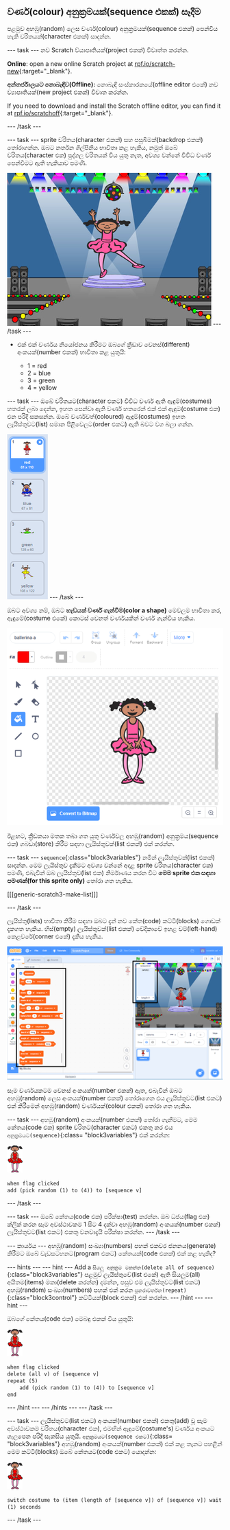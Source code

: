 ## වර්ණ(colour) අනුක්‍රමයක්(sequence එකක්) සෑදීම

පළමුව අහඹු(random) ලෙස වර්ණ(colour) අනුක්‍රමයක්(sequence එකක්) පෙන්විය හැකි චරිතයක්(character එකක්) සාදන්න.

\--- task \--- නව Scratch ව්යාපෘතියක්(project එකක්) විවෘත්ත කරන්න.

**Online**: open a new online Scratch project at [rpf.io/scratch-new](https://rpf.io/scratch-new){:target="_blank"}.

**අන්තර්ජාලයට නොබැඳිව(Offline):** නොබැඳි සංස්කාරකයේ(offline editor එකේ) නව ව්‍යාපෘතියක්(new project එකක්) විවෘත කරන්න.

If you need to download and install the Scratch offline editor, you can find it at [rpf.io/scratchoff](https://rpf.io/scratchoff){:target="_blank"}.

\--- /task \---

\--- task \--- sprite චරිතය(character එකක්) සහ පසුබිමක්(backdrop එකක්) තෝරාගන්න. ඔබට නර්තන ශිල්පිනිය භාවිතා කළ හැකිය, නමුත් ඔබේ චරිතය(character එක) පුද්ගල චරිතයක් විය යුතු නැත, අවශ්‍ය වන්නේ විවිධ වර්ණ පෙන්වීමට ඇති හැකියාව පමණි.

![තිර රුව(screenshot)](images/colour-sprite.png) \--- /task \---

+ එක් එක් වර්ණය නියෝජනය කිරීමට ඔබගේ ක්‍රීඩාව වෙනස්(different) අංකයක්(number එකක්) භාවිතා කළ යුතුයි:
    
    + 1 = red
    + 2 = blue
    + 3 = green
    + 4 = yellow

\--- task \--- ඔබේ චරිතයට(character එකට) විවිධ වර්ණ ඇති ඇඳුම්(costumes) හතරක් ලබා දෙන්න, ඉහත පෙන්වා ඇති වර්ණ හතරෙන් එක් එක් ඇඳුම(costume එක) එන පරිදි සකසන්න. ඔබේ වර්ණවත්(coloured) ඇඳුම්(costumes) ඉහත ලැයිස්තුවට(list) සමාන පිළිවෙලට(order එකට) ඇති බවට වග බලා ගන්න.

![තිර රුව(screenshot)](images/colour-costume.png) \--- /task \---

ඔබට අවශ්‍ය නම්, ඔබට **හැඩයක් වර්ණ ගැන්වීම(color a shape)** මෙවලම භාවිතා කර, ඇඳුමේ(costume එකේ) කොටස් වෙනත් වර්ණයකින් වර්ණ ගැන්විය හැකිය.

![color-a-shape](images/color-a-shape.png)

ඊළඟට, ක්‍රීඩකයා මතක තබා ගත යුතු වර්ණවල අහඹු(random) අනුක්‍රමය(sequence එක) ගබඩා(store) කිරීම සඳහා ලැයිස්තුවක්(list එකක්) එක් කරන්න.

\--- task \--- `sequence`{:class="block3variables"} නමින් ලැයිස්තුවක්(list එකක්) සාදන්න. මෙම ලැයිස්තුව දැකීමට අවශ්‍ය වන්නේ අදාළ sprite චරිතය(character එක) පමණි, එබැවින් ඔබ ලැයිස්තුව(list එක) නිර්මාණය කරන විට **මෙම sprite එක සඳහා පමණක්(for this sprite only)** තෝරා ගත හැකිය.

[[[generic-scratch3-make-list]]]

\--- /task \---

ලැයිස්තු(lists) භාවිතා කිරීම සඳහා ඔබට දැන් නව කේත(code) කට්ටි(blocks) ගොඩක් දැකගත හැකිය. හිස්(empty) ලැයිස්තුවක්(list එකක්) වේදිකාවේ ඉහළ වම්(left-hand) කෙළවරේ(corner එකේ) දැකිය හැකිය.

![තිර රුව(screenshot)](images/colour-list-blocks-annotated.png)

සෑම වර්ණයකටම වෙනස් අංකයක්(number එකක්) ඇත, එබැවින් ඔබට අහඹු(random) ලෙස අංකයක්(number එකක්) තෝරාගෙන එය ලැයිස්තුවට(list එකට) එක් කිරීමෙන් අහඹු(random) වර්ණයක්(colour එකක්) තෝරා ගත හැකිය.

\--- task \--- අහඹු(random) අංකයක්(number එකක්) තෝරා ගැනීමට, මෙම කේතය(code එක) sprite චරිතට(character එකට) එකතු කර එය `අනුක්‍රමයට(sequence)`{:class= "block3variables"} එක් කරන්න:

![මුද්‍රා නාට්‍ය ශිල්පියා](images/ballerina.png)

```blocks3
when flag clicked
add (pick random (1) to (4)) to [sequence v]
```

\--- /task \---

\--- task \--- ඔබේ කේතය(code එක) පරීක්ෂා(test) කරන්න. ඔබ ධජය(flag එක) ක්ලික් කරන සෑම අවස්ථාවකම 1 සිට 4 දක්වා අහඹු(random) අංකයක්(number එකක්) ලැයිස්තුවට(list එකට) එකතු වනවාදැයි පරීක්ෂා කරන්න. \--- /task \---

\--- කාර්යය \--- අහඹු(random) සංඛ්‍යා(numbers) පහක් එකවර ජනනය(generate) කිරීමට ඔබේ වැඩසටහනට(program එකට) කේතයක්(code එකක්) එක් කළ හැකිද?

\--- hints \--- \--- hint \--- Add a `සියලු අනුක්‍රම මකන්න(delete all of sequence)`{:class="block3variables"} පළමුව ලැයිස්තුවේ(list එකේ) ඇති සියලුම(all) අයිතම(items) මකා(delete කරන්න) දමන්න, පසුව එම ලැයිස්තුවට(list එකට) අහඹු(random) සංඛ්‍යා(numbers) පහක් එක් කරන `පුනරාවර්තන(repeat)`{:class="block3control"} කට්ටියක්(block එකක්) එක් කරන්න. \--- /hint \--- \--- hint \---

ඔබගේ කේතය(code එක) මෙබඳු එකක් විය යුතුයි:

![මුද්‍රා නාට්‍ය ශිල්පියා](images/ballerina.png)

```blocks3
when flag clicked
delete (all v) of [sequence v]
repeat (5)
    add (pick random (1) to (4)) to [sequence v]
end
```

\--- /hint \--- \--- /hints \--- \--- /task \---

\--- task \--- ලැයිස්තුවට(list එකට) අංකයක්(number එකක්) එකතු(add) වූ සෑම අවස්ථාවකම චරිතය(character එක), එමඟින් ඇඳුමේ(costume's) වර්ණය අංකයට ගැලපෙන පරිදි සැකසිය ‍යුතුයි. `අනුක්‍රමයට(sequence එකට)`{:class= "block3variables"} අහඹු(random) අංකයක්(number එකක්) එක් කළ තැනට පහළින් මෙම කට්ටි(blocks) ඔබේ කේතයට(code එකට) යොදන්න:

![මුද්‍රා නාට්‍ය ශිල්පියා](images/ballerina.png)

```blocks3
switch costume to (item (length of [sequence v]) of [sequence v]) wait (1) seconds
```

\--- /task \---